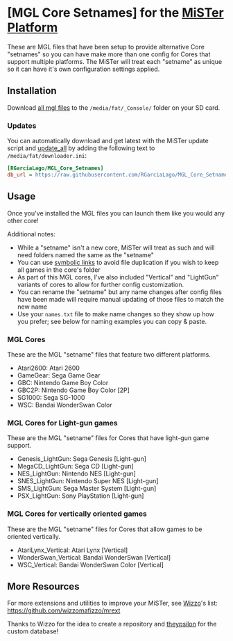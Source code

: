 # [MGL Core Setnames] for the [MiSTer Platform](https://github.com/MiSTer-devel/Main_MiSTer/wiki)
These are MGL files that have been setup to provide alternative Core "setnames" so you can have make more than one config for Cores that support multiple platforms. The MiSTer will treat each "setname" as unique so it can have it's own configuration settings applied.


## Installation
Download [all mgl files](https://github.com/RGarciaLago/MGL_Core_Setnames/tree/main/_Console) to the `/media/fat/_Console/` folder on your SD card.

### Updates
You can automatically download and get latest with the MiSTer update script and [update_all](https://github.com/theypsilon/Update_All_MiSTer) by adding the following text to `/media/fat/downloader.ini`:
```ini
[RGarciaLago/MGL_Core_Setnames]
db_url = https://raw.githubusercontent.com/RGarciaLago/MGL_Core_Setnames/db/db.json.zip
```


## Usage
Once you've installed the MGL files you can launch them like you would any other core!

Additional notes:
* While a "setname" isn't a new core, MiSTer will treat as such and will need folders named the same as the "setname"
* You can use [symbolic links](https://www.howtogeek.com/howto/16226/complete-guide-to-symbolic-links-symlinks-on-windows-or-linux/) to avoid file duplication if you wish to keep all games in the core's folder
* As part of this MGL cores, I've also included "Vertical" and "LightGun" variants of cores to allow for further config customization.
* You can rename the "setname"  but any name changes after config files have been made will require manual updating of those files to match the new name
* Use your `names.txt` file to make name changes so they show up how you prefer; see below for naming examples you can copy & paste.


### MGL Cores
These are the MGL "setname" files that feature two different platforms.
* Atari2600:          Atari 2600
* GameGear:           Sega Game Gear
* GBC:                Nintendo Game Boy Color
* GBC2P:              Nintendo Game Boy Color [2P]
* SG1000:             Sega SG-1000
* WSC:                Bandai WonderSwan Color

### MGL Cores for Light-gun games
These are the MGL "setname" files for Cores that have light-gun game support.
* Genesis_LightGun:   Sega Genesis [Light-gun]
* MegaCD_LightGun:    Sega CD [Light-gun]
* NES_LightGun:       Nintendo NES [Light-gun]
* SNES_LightGun:      Nintendo Super NES [Light-gun]
* SMS_LightGun:       Sega Master System [Light-gun]
* PSX_LightGun:       Sony PlayStation [Light-gun]

### MGL Cores for vertically oriented games
These are the MGL "setname" files for Cores that allow games to be oriented vertically.
* AtariLynx_Vertical: Atari Lynx [Vertical]
* WonderSwan_Vertical: Bandai WonderSwan [Vertical]
* WSC_Vertical:       Bandai WonderSwan Color [Vertical]


## More Resources
For more extensions and utilities to improve your MiSTer, see [Wizzo](https://github.com/wizzomafizzo)'s list: https://github.com/wizzomafizzo/mrext

Thanks to Wizzo for the idea to create a repository and [theypsilon](https://github.com/theypsilon) for the custom database!
